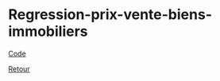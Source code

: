 # Regression-prix-vente-biens-immobiliers

[Code](https://github.com/ThibaultLanthiez/Regression-prix-vente-biens-immobiliers/blob/main/Projet_2_R%C3%A9gression_SalePrice.ipynb)

[Retour](https://github.com/ThibaultLanthiez/Portfolio)
